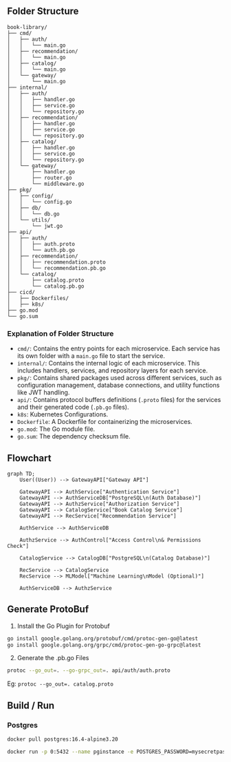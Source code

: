 

## Folder Structure

```
book-library/
├── cmd/
│   ├── auth/
│   │   └── main.go
│   ├── recommendation/
│   │   └── main.go
│   ├── catalog/
│   │   └── main.go
│   └── gateway/
│       └── main.go
├── internal/
│   ├── auth/
│   │   ├── handler.go
│   │   ├── service.go
│   │   └── repository.go
│   ├── recommendation/
│   │   ├── handler.go
│   │   ├── service.go
│   │   └── repository.go
│   ├── catalog/
│   │   ├── handler.go
│   │   ├── service.go
│   │   └── repository.go
│   └── gateway/
│       ├── handler.go
│       ├── router.go
│       └── middleware.go
├── pkg/
│   ├── config/
│   │   └── config.go
│   ├── db/
│   │   └── db.go
│   └── utils/
│       └── jwt.go
├── api/
│   ├── auth/
│   │   ├── auth.proto
│   │   └── auth.pb.go
│   ├── recommendation/
│   │   ├── recommendation.proto
│   │   └── recommendation.pb.go
│   └── catalog/
│       ├── catalog.proto
│       └── catalog.pb.go
├── cicd/
│   ├── Dockerfiles/
│   ├── k8s/
├── go.mod
└── go.sum
```

### Explanation of Folder Structure
- `cmd/`: Contains the entry points for each microservice. Each service has its own folder with a `main.go` file to start the service.
- `internal/`: Contains the internal logic of each microservice. This includes handlers, services, and repository layers for each service.
- `pkg/`: Contains shared packages used across different services, such as configuration management, database connections, and utility functions like JWT handling.
- `api/`: Contains protocol buffers definitions (`.proto` files) for the services and their generated code (`.pb.go` files).
- `k8s`: Kubernetes Configurations.
- `Dockerfile`: A Dockerfile for containerizing the microservices.
- `go.mod`: The Go module file.
- `go.sum`: The dependency checksum file.


## Flowchart

```mermaid
graph TD;
    User((User)) --> GatewayAPI["Gateway API"]

    GatewayAPI --> AuthService["Authentication Service"]
    GatewayAPI --> AuthServiceDB["PostgreSQL\n(Auth Database)"]
    GatewayAPI --> AuthzService["Authorization Service"]
    GatewayAPI --> CatalogService["Book Catalog Service"]
    GatewayAPI --> RecService["Recommendation Service"]

    AuthService --> AuthServiceDB

    AuthzService --> AuthControl["Access Control\n& Permissions Check"]

    CatalogService --> CatalogDB["PostgreSQL\n(Catalog Database)"]

    RecService --> CatalogService
    RecService --> MLModel["Machine Learning\nModel (Optional)"]

    AuthServiceDB --> AuthzService
```


## Generate ProtoBuf

1. Install the Go Plugin for Protobuf
```bash
go install google.golang.org/protobuf/cmd/protoc-gen-go@latest
go install google.golang.org/grpc/cmd/protoc-gen-go-grpc@latest
```
2. Generate the .pb.go Files
```bash
protoc --go_out=. --go-grpc_out=. api/auth/auth.proto
```
Eg: `protoc --go_out=. catalog.proto`


## Build / Run
### Postgres
```bash
docker pull postgres:16.4-alpine3.20
```
```bash
docker run -p 0:5432 --name pginstance -e POSTGRES_PASSWORD=mysecretpassword -d postgres:12.20-alpine3.20
```